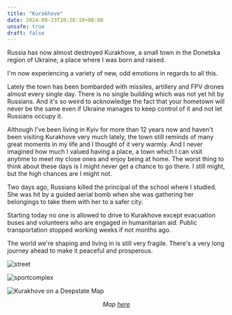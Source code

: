 ```yaml
---
title: "Kurakhove"
date: 2024-09-23T10:28:10+08:00
unsafe: true
draft: false
---
```


Russia has now almost destroyed Kurakhove, a small town in the Donetska region of Ukraine, a place where I was born and raised. 

I'm now experiencing a variety of new, odd emotions in regards to all this. 

Lately the town has been bombarded with missiles, artillery and FPV drones almost every single day. There is no single building which was not yet hit by Russians. And it's so weird to acknowledge the fact that your hometown will never be the same even if Ukraine manages to keep control of it and not let Russians occupy it. 

Although I've been living in Kyiv for more than 12 years now and haven't been visiting Kurakhove very much lately, the town still reminds of many great moments in my life and I thought of it very warmly. And I never imagined how much I valued having a place, a town which I can visit anytime to meet my close ones and enjoy being at home. The worst thing to think about these days is I might never get a chance to go there. I still might, but the high chances are I might not. 

Two days ago, Russians killed the principal of the school where I studied. She was hit by a guided aerial bomb when she was gathering her belongings to take them with her to a safer city. 

Starting today no one is allowed to drive to Kurakhove except evacuation buses and volunteers who are engaged in humanitarian aid. Public transportation stopped working weeks if not months ago. 

The world we're shaping and living in is still very fragile. There's a very long journey ahead to make it peaceful and prosperous. 

![street](/street.jpg)

![sportcomplex](/sportcomplex.jpg)

![Kurakhove on a Deepstate Map](/kurakhove-deepstatemap.jpg)

<i><p style="text-align:center;">Map <a href="https://deepstatemap.live/en/#11/48.0115158/37.2745514">here</a></p></i>